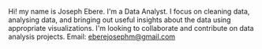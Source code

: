 Hi! my name is Joseph Ebere.
I'm a Data Analyst.
I focus on cleaning data, analysing data, and bringing out useful insights about the data using appropriate visualizations.
I'm looking to collaborate and contribute on data analysis projects.
Email: eberejosephm@gmail.com
